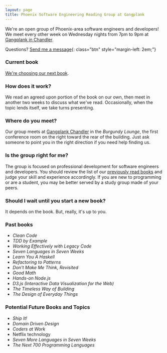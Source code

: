 ```yaml
---
layout: page
title: Phoenix Software Engineering Reading Group at Gangplank
---
```

<!-- [![The Design of Everyday Things cover](http://www.smugmug.com/photos/i-mwzBxGk/0/S/i-mwzBxGk-S.jpg){: style="width: 199px; float: right; margin: 1em 0 0 1em; border: 1px solid;"}][4] -->
We're an open group of Phoenix-area software engineers and developers! We meet every other week on Wednesday nights from 7pm to 9pm at [Gangplank in Chandler](#where).

Questions? [Send me a message][1]{: class="btn" style="margin-left: 2em;"}

### Current book

[We're choosing our next book](https://plus.google.com/+MikeChristianson/posts/Lhs61F854MF).

### How does it work?

We read an agreed upon portion of the book on our own, then meet in another two weeks to discuss what we've read. Occasionally, when the topic lends itself, we take turns presenting. <a name="where" />

### Where do you meet?

Our group meets at [Gangplank Chandler][3] in the *Burgundy Lounge*, the first conference room on the right toward the rear of the building. Just ask someone to point you in the right direction if you need help finding us.

### Is the group right for me?

The group is focused on professional development for software engineers and developers. You should review the list of our [previously read books](#past-books) and judge your skill and experience accordingly. If you are new to programming or are a student, you may be better served by a study group made of your peers.

### Should I wait until you start a new book?

It depends on the book. But, really, it's up to you.

<!-- ### Next book: *???* -->

<a name="past-books" />

### Past books

* *Clean Code*
* *TDD by Example*
* *Working Effectively with Legacy Code*
* *Seven Languages in Seven Weeks*
* *Learn You A Haskell*
* *Refactoring to Patterns*
* *Don't Make Me Think, Revisited*
* *Good Math*
* *Hands-on Node.js*
* *D3.js (Interactive Data Visualization for the Web)*
* *The Timeless Way of Building*
* *The Design of Everyday Things*

### Potential Future Books and Topics

* *Ship It!*
* *Domain Driven Design*
* *Coders at Work*
* Netflix technology
* *Seven More Languages in Seven Weeks*
* *The Next 700 Programming Languages*

[1]: /contact/
[2]: http://nodejs.org/
[3]: http://gangplankhq.com/chandler/
[4]: http://www.amazon.com/gp/product/0465050654/ref=as_li_tl?ie=UTF8&camp=1789&creative=390957&creativeASIN=0465050654&linkCode=as2&tag=swrg-20&linkId=QFE6CVM5KDFCG7MQ
[tarpit]: https://scholar.google.com/scholar?cluster=16626159420924710204
[spa2006]: http://www.spaconference.org/spa2006/index.html
